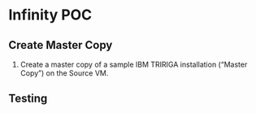 # Infinity  POC

## Create Master Copy

 1. Create a master copy of a sample IBM TRIRIGA installation
(“Master Copy”) on the Source VM.

## Testing

<!--stackedit_data:
eyJoaXN0b3J5IjpbLTUzODg1NjU3OSwxMjkzMTk4NDUyXX0=
-->